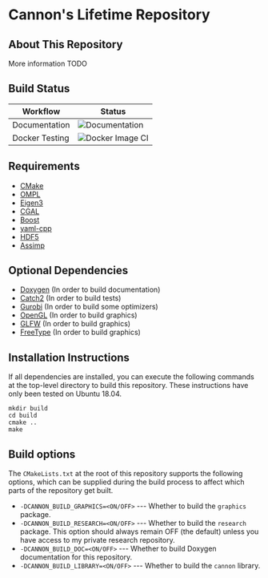 # Cannon's Lifetime Repository

## About This Repository
More information TODO

## Build Status
| Workflow | Status 
|----------------|---------------------------------------------------------------------------------------------|
| Documentation  | ![Documentation](https://github.com/cannontwo/cannon/workflows/Documentation/badge.svg)    
| Docker Testing | ![Docker Image CI](https://github.com/cannontwo/cannon/workflows/Docker%20Image%20CI/badge.svg)|

## Requirements
* [CMake](https://cmake.org/)
* [OMPL](https://ompl.kavrakilab.org/)
* [Eigen3](https://eigen.tuxfamily.org/index.php?title=Main_Page)
* [CGAL](https://www.cgal.org/)
* [Boost](https://www.boost.org/)
* [yaml-cpp](https://github.com/jbeder/yaml-cpp)
* [HDF5](https://support.hdfgroup.org/HDF5/doc/cpplus_RM/index.html)
* [Assimp](https://www.assimp.org/)

## Optional Dependencies
* [Doxygen](https://www.doxygen.nl/index.html) (In order to build documentation)
* [Catch2](https://github.com/catchorg/Catch2) (In order to build tests)
* [Gurobi](https://www.gurobi.com/) (In order to build some optimizers)
* [OpenGL](https://www.opengl.org//) (In order to build graphics)
* [GLFW](https://www.glfw.org/) (In order to build graphics)
* [FreeType](https://www.freetype.org/) (In order to build graphics)

## Installation Instructions
If all dependencies are installed, you can execute the following commands at
the top-level directory to build this repository. These instructions have only
been tested on Ubuntu 18.04.

    mkdir build
    cd build
    cmake ..
    make

## Build options
The `CMakeLists.txt` at the root of this repository supports the following
options, which can be supplied during the build process to affect which parts
of the repository get built. 

* `-DCANNON_BUILD_GRAPHICS=<ON/OFF>` --- Whether to build the `graphics` package.
* `-DCANNON_BUILD_RESEARCH=<ON/OFF>` --- Whether to build the `research` package. This option should always remain OFF (the default) unless you have access to my private research repository.
* `-DCANNON_BUILD_DOC=<ON/OFF>` --- Whether to build Doxygen documentation for this repository.
* `-DCANNON_BUILD_LIBRARY=<ON/OFF>` --- Whether to build the `cannon` library.
